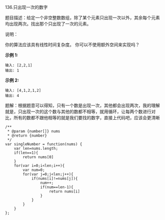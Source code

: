 136.只出现一次的数字

题目描述：给定一个非空整数数组，除了某个元素只出现一次以外，其余每个元素均出现两次。找出那个只出现了一次的元素。

说明：

你的算法应该具有线性时间复杂度。 你可以不使用额外空间来实现吗？

 **示例 1:** 

```
输入: [2,2,1]
输出: 1
```

 **示例 2:** 

```
输入: [4,1,2,1,2]
输出: 4
```

题解：根据题意可以得知，只有一个数是出现一次，其他都会出现两次，我的理解就是，只出现一次的这个数与其他的数都不相等，就用循环，让每两个数进行对比，所有的数都不跟他相等的就是我们要找的数字，直接上代码吧，应该会更清晰

```
/**
 * @param {number[]} nums
 * @return {number}
 */
var singleNumber = function(nums) {
    var len=nums.length;
    if(len==1){
        return nums[0]
    }
    for(var i=0;i<len;i++){
    	var num=0;
        for(var j=0;j<len;j++){
            if(nums[i]!=nums[j]){
                num++;
                if(num==len-1){
                	return nums[i]
                }
            }
        }
    }
};
```

